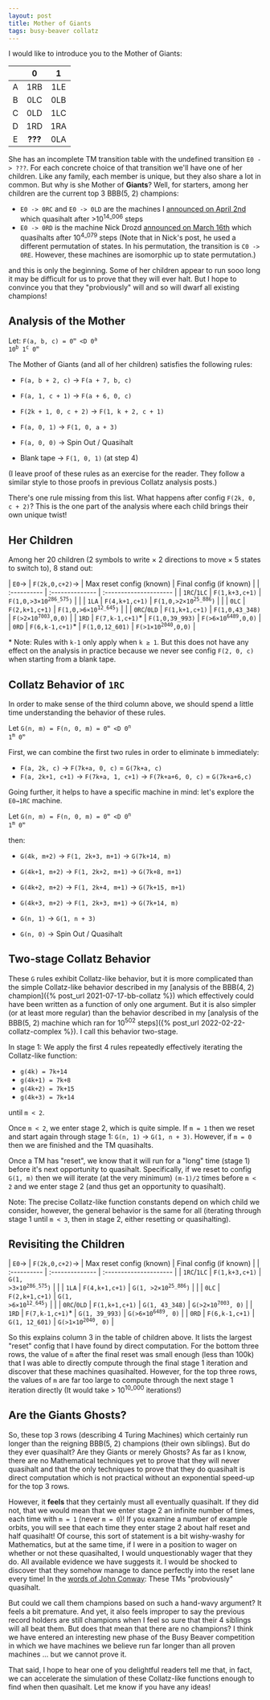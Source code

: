 ```yaml
---
layout: post
title: Mother of Giants
tags: busy-beaver collatz
---
```


I would like to introduce you to the Mother of Giants:

|     |  0  |  1  |
| :-: | :-: | :-: |
|  A  | 1RB | 1LE |
|  B  | 0LC | 0LB |
|  C  | 0LD | 1LC |
|  D  | 1RD | 1RA |
|  E  | **???** | 0LA |

She has an incomplete TM transition table with the undefined transition `E0 -> ???`. For each concrete choice of that transition we'll have one of her children. Like any family, each member is unique, but they also share a lot in common. But why is she Mother of **Giants**? Well, for starters, among her children are the current top 3 BBB(5, 2) champions:

* `E0 -> 0RC` and `E0 -> 0LD` are the machines I [announced on April 2nd](https://groups.google.com/g/busy-beaver-discuss/c/zUiw3G7hR8E/m/kuVi5jdYCgAJ) which quasihalt after >10<sup>14_006</sup> steps
* `E0 -> 0RD` is the machine Nick Drozd [announced on March 16th](https://groups.google.com/g/busy-beaver-discuss/c/KofE0K7_AbQ/m/oPmPNN1UDQAJ) which quasihalts after 10<sup>4_079</sup> steps (Note that in Nick's post, he used a different permutation of states. In his permutation, the transition is `C0 -> 0RE`. However, these machines are isomorphic up to state permutation.)

and this is only the beginning. Some of her children appear to run sooo long it may be difficult for us to prove that they will ever halt. But I hope to convince you that they "probviously" will and so will dwarf all existing champions!

## Analysis of the Mother

Let: <code>F(a, b, c) = 0<sup>∞</sup> <D 0<sup>a</sup> 10<sup>b</sup> 1<sup>c</sup> 0<sup>∞</sup></code>

The Mother of Giants (and all of her children) satisfies the following rules:

* `F(a, b + 2, c)` → `F(a + 7, b, c)`
* `F(a, 1, c + 1)` → `F(a + 6, 0, c)`

* `F(2k + 1, 0, c + 2)` → `F(1, k + 2, c + 1)`

* `F(a, 0, 1)` → `F(1, 0, a + 3)`
* `F(a, 0, 0)` → Spin Out / Quasihalt

* Blank tape → `F(1, 0, 1)` (at step 4)

(I leave proof of these rules as an exercise for the reader. They follow a similar style to those proofs in previous Collatz analysis posts.)

There's one rule missing from this list. What happens after config `F(2k, 0, c + 2)`? This is the one part of the analysis where each child brings their own unique twist!

## Her Children

Among her 20 children (2 symbols to write × 2 directions to move × 5 states to switch to), 8 stand out:

| `E0`→       | `F(2k,0,c+2)`→  | Max reset config (known) | Final config (if known) |
| :---------- | :-------------- | :--------------------- |
| `1RC`/`1LC` | `F(1,k+3,c+1)`  | <code>F(1,0,>3×10<sup>286_575</sup>)</code> | |
| `1LA`       | `F(4,k+1,c+1)`  | <code>F(1,0,>2×10<sup>25_886</sup>)</code> | |
| `0LC`       | `F(2,k+1,c+1)`  | <code>F(1,0,>6×10<sup>12_645</sup>)</code> | |
| `0RC`/`0LD` | `F(1,k+1,c+1)`  | `F(1,0,43_348)`        | <code>F(>2×10<sup>7003</sup>,0,0)</code> |
| `1RD`       | `F(7,k-1,c+1)`* | `F(1,0,39_993)`        | <code>F(>6×10<sup>6489</sup>,0,0)</code> |
| `0RD`       | `F(6,k-1,c+1)`* | `F(1,0,12_601)`        | <code>F(>1×10<sup>2040</sup>,0,0)</code> |

\* Note: Rules with `k-1` only apply when `k ≥ 1`. But this does not have any effect on the analysis in practice because we never see config `F(2, 0, c)` when starting from a blank tape.

## Collatz Behavior of `1RC`

In order to make sense of the third column above, we should spend a little time understanding the behavior of these rules.

Let <code>G(n, m) = F(n, 0, m) = 0<sup>∞</sup> <D 0<sup>n</sup> 1<sup>m</sup> 0<sup>∞</sup></code>

First, we can combine the first two rules in order to eliminate `b` immediately:

* `F(a, 2k, c)` → `F(7k+a, 0, c)` = `G(7k+a, c)`
* `F(a, 2k+1, c+1)` → `F(7k+a, 1, c+1)` → `F(7k+a+6, 0, c)` = `G(7k+a+6,c)`

Going further, it helps to have a specific machine in mind: let's explore the `E0→1RC` machine.

Let <code>G(n, m) = F(n, 0, m) = 0<sup>∞</sup> <D 0<sup>n</sup> 1<sup>m</sup> 0<sup>∞</sup></code>

then:

* `G(4k, m+2)` → `F(1, 2k+3, m+1)` → `G(7k+14, m)`
* `G(4k+1, m+2)` → `F(1, 2k+2, m+1)` → `G(7k+8, m+1)`
* `G(4k+2, m+2)` → `F(1, 2k+4, m+1)` → `G(7k+15, m+1)`
* `G(4k+3, m+2)` → `F(1, 2k+3, m+1)` → `G(7k+14, m)`

* `G(n, 1)` → `G(1, n + 3)`
* `G(n, 0)` → Spin Out / Quasihalt

## Two-stage Collatz Behavior

These `G` rules exhibit Collatz-like behavior, but it is more complicated than the simple Collatz-like behavior described in my [analysis of the BBB(4, 2) champion]({% post_url 2021-07-17-bb-collatz %}) which effectively could have been written as a function of only one argument. But it is also simpler (or at least more regular) than the behavior described in my [analysis of the BBB(5, 2) machine which ran for 10<sup>502</sup> steps]({% post_url 2022-02-22-collatz-complex %}). I call this behavior two-stage.

In stage 1: We apply the first 4 rules repeatedly effectively iterating the Collatz-like function:

* `g(4k) = 7k+14`
* `g(4k+1) = 7k+8`
* `g(4k+2) = 7k+15`
* `g(4k+3) = 7k+14`

until `m < 2`.

Once `m < 2`, we enter stage 2, which is quite simple. If `m = 1` then we reset and start again through stage 1: `G(n, 1)` → `G(1, n + 3)`. However, if `m = 0` then we are finished and the TM quasihalts.

Once a TM has "reset", we know that it will run for a "long" time (stage 1) before it's next opportunity to quasihalt. Specifically, if we reset to config `G(1, m)` then we will iterate (at the very minimum) `(m-1)/2` times before `m < 2` and we enter stage 2 (and thus get an opportunity to quasihalt).

Note: The precise Collatz-like function constants depend on which child we consider, however, the general behavior is the same for all (iterating through stage 1 until `m < 3`, then in stage 2, either resetting or quasihalting).

## Revisiting the Children

| `E0`→       | `F(2k,0,c+2)`→  | Max reset config (known) | Final config (if known) |
| :---------- | :-------------- | :--------------------- |
| `1RC`/`1LC` | `F(1,k+3,c+1)`  | <code>G(1, >3×10<sup>286_575</sup>)</code> | |
| `1LA`       | `F(4,k+1,c+1)`  | <code>G(1, >2×10<sup>25_886</sup>)</code> | |
| `0LC`       | `F(2,k+1,c+1)`  | <code>G(1, >6×10<sup>12_645</sup>)</code> | |
| `0RC`/`0LD` | `F(1,k+1,c+1)`  | `G(1, 43_348)`        | <code>G(>2×10<sup>7003</sup>, 0)</code> |
| `1RD`       | `F(7,k-1,c+1)`* | `G(1, 39_993)`        | <code>G(>6×10<sup>6489</sup>, 0)</code> |
| `0RD`       | `F(6,k-1,c+1)`  | `G(1, 12_601)`        | <code>G(>1×10<sup>2040</sup>, 0)</code> |

So this explains column 3 in the table of children above. It lists the largest "reset" config that I have found by direct computation. For the bottom three rows, the value of `m` after the final reset was small enough (less than 100k) that I was able to directly compute through the final stage 1 iteration and discover that these machines quasihalted. However, for the top three rows, the values of `m` are far too large to compute through the next stage 1 iteration directly (It would take > 10<sup>10_000</sup> iterations!)

## Are the Giants Ghosts?

So, these top 3 rows (describing 4 Turing Machines) which certainly run longer than the reigning BBB(5, 2) champions (their own siblings). But do they ever quasihalt? Are they Giants or merely Ghosts? As far as I know, there are no Mathematical techniques yet to prove that they will never quasihalt and that the only techniques to prove that they do quasihalt is direct computation which is not practical without an exponential speed-up for the top 3 rows.

However, it **feels** that they certainly must all eventually quasihalt. If they did not, that we would mean that we enter stage 2 an infinite number of times, each time with `m = 1` (never `m = 0`)! If you examine a number of example orbits, you will see that each time they enter stage 2 about half reset and half quasihalt! Of course, this sort of statement is a bit wishy-washy for Mathematics, but at the same time, if I were in a position to wager on whether or not these quasihalted, I would unquestionably wager that they do. All available evidence we have suggests it. I would be shocked to discover that they somehow manage to dance perfectly into the reset lane every time! In the [words of John Conway](https://doi.org/10.4169/amer.math.monthly.120.03.192): These TMs "probviously" quasihalt.

But could we call them champions based on such a hand-wavy argument? It feels a bit premature. And yet, it also feels improper to say the previous record holders are still champions when I feel so sure that their 4 siblings will all beat them. But does that mean that there are no champions? I think we have entered an interesting new phase of the Busy Beaver competition in which we have machines we believe run far longer than all proven machines ... but we cannot prove it.

That said, I hope to hear one of you delightful readers tell me that, in fact, we can accelerate the simulation of these Collatz-like functions enough to find when then quasihalt. Let me know if you have any ideas!
